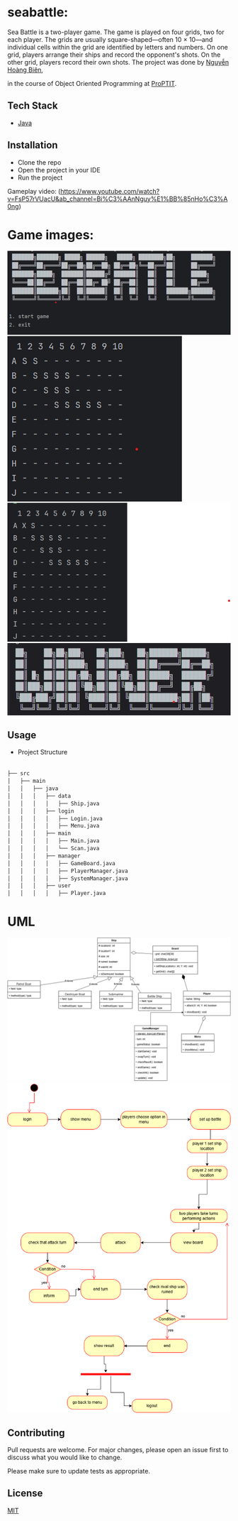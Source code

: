 # seabattle:

Sea Battle is a two-player game. The game is played on four grids, two for each player. The grids are usually square-shaped—often 10 × 10—and individual cells within the grid are identified by letters and numbers. On one grid, players arrange their ships and record the opponent's shots. On the other grid, players record their own shots.
The project was done by [Nguyễn Hoàng Biên](https://github.com/bien3008), 

in the course of Object Oriented Programming at [ProPTIT](https://proptit.com/).

## Tech Stack

- [Java](https://www.java.com/en/)

## Installation

- Clone the repo
- Open the project in your IDE
- Run the project

Gameplay video: (https://www.youtube.com/watch?v=FsP57rVUacU&ab_channel=Bi%C3%AAnNguy%E1%BB%85nHo%C3%A0ng)
# Game images:
![Alt text](./intro.png)
![Alt text](./board.png)
![Alt text](./board2.png)
![Alt text](./result.png)


## Usage

- Project Structure

```bash

├── src
│   ├── main
│   │   ├── java
│   │   │   ├── data
│   │   │   │   ├── Ship.java
│   │   │   ├── login
│   │   │   │   ├── Login.java
│   │   │   │   ├── Menu.java
│   │   │   ├── main
│   │   │   │   ├── Main.java
│   │   │   │   └── Scan.java
│   │   │   ├── manager
│   │   │   │   ├── GameBoard.java
│   │   │   │   ├── PlayerManager.java
│   │   │   │   ├── SystemManager.java
│   │   │   ├── user 
│   │   │   │   ├── Player.java

```
# UML
![Alt text](./seaBattle_ClassDiagram.drawio.png)
![Alt text](./seaBattle_ActivityDiagram.drawio.png)

## Contributing

Pull requests are welcome. For major changes, please open an issue first
to discuss what you would like to change.

Please make sure to update tests as appropriate.

## License

[MIT](https://choosealicense.com/licenses/mit/)
